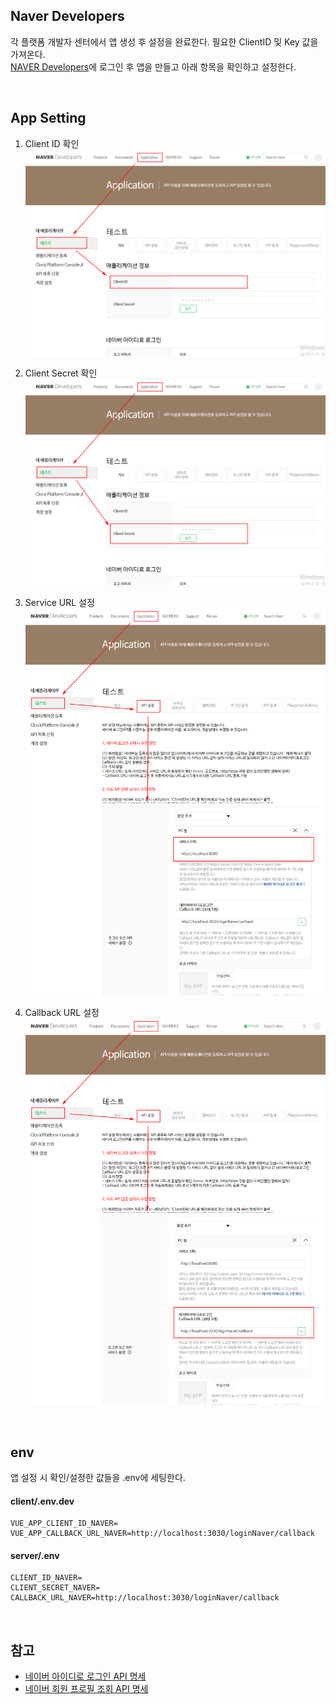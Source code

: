 ## Naver Developers
각 플랫폼 개발자 센터에서 앱 생성 후 설정을 완료한다. 필요한 ClientID 및 Key 값을 가져온다.  
[NAVER Developers](https://developers.naver.com/apps/#/list)에 로그인 후 앱을 만들고 아래 항목을 확인하고 설정한다.

<br>

## App Setting
 
1. Client ID 확인
![Client ID 확인](./img/img_client_id_naver.png)

2. Client Secret 확인
![Client Secret 확인](./img/img_client_secret_naver.png)

3. Service URL 설정
![Service URL 설정](./img/img_service_url_naver.png)

4. Callback URL 설정
![Callback URL 설정](./img/img_callback_url_naver.png)

<br>

## env
앱 설정 시 확인/설정한 값들을 .env에 세팅한다.  

#### client/.env.dev
```
VUE_APP_CLIENT_ID_NAVER=
VUE_APP_CALLBACK_URL_NAVER=http://localhost:3030/loginNaver/callback
```

#### server/.env
```
CLIENT_ID_NAVER=
CLIENT_SECRET_NAVER=
CALLBACK_URL_NAVER=http://localhost:3030/loginNaver/callback
```

<br>

## 참고
- [네이버 아이디로 로그인 API 명세](https://developers.naver.com/docs/login/api/)
- [네이버 회원 프로필 조회 API 명세](https://developers.naver.com/docs/login/profile/)